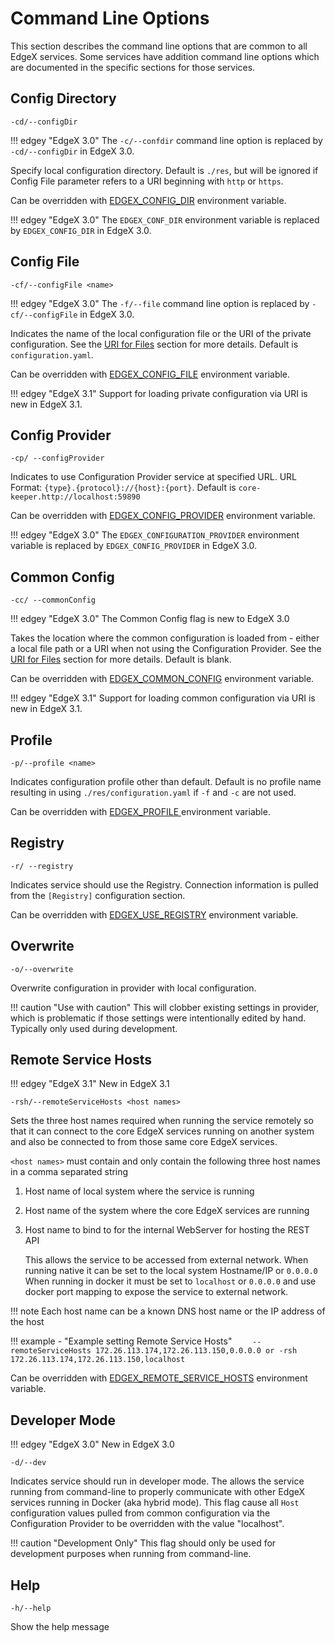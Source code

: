 # Command Line Options

This section describes the command line options that are common to all EdgeX services. Some services have addition command line options which are documented in the specific sections for those services.

## Config Directory

`-cd/--configDir`

!!! edgey "EdgeX 3.0"
    The `-c/--confdir` command line option is replaced by `-cd/--configDir` in EdgeX 3.0.


Specify local configuration directory. Default is `./res`, but will be ignored if Config File parameter refers to a URI beginning with `http` or `https`.

Can be overridden with [EDGEX_CONFIG_DIR](./CommonEnvironmentVariables.md#edgex_config_dir) environment variable.

!!! edgey "EdgeX 3.0"
    The `EDGEX_CONF_DIR` environment variable is replaced by `EDGEX_CONFIG_DIR` in EdgeX 3.0.

## Config File

`-cf/--configFile <name>`

!!! edgey "EdgeX 3.0"
    The `-f/--file` command line option is replaced by `-cf/--configFile` in EdgeX 3.0.


Indicates the name of the local configuration file or the URI of the private configuration. See the [URI for Files](../general/index.md#uri-for-files) section for more details. Default is `configuration.yaml`.

Can be overridden with [EDGEX_CONFIG_FILE](./CommonEnvironmentVariables.md#edgex_config_file) environment variable.

!!! edgey "EdgeX 3.1"
    Support for loading private configuration via URI is new in EdgeX 3.1.

## Config Provider

`-cp/ --configProvider`

Indicates to use Configuration Provider service at specified URL. URL Format: `{type}.{protocol}://{host}:{port}`. Default is `core-keeper.http://localhost:59890`

Can be overridden with [EDGEX_CONFIG_PROVIDER](./CommonEnvironmentVariables.md#edgex_config_provider) environment variable.

!!! edgey "EdgeX 3.0"
    The `EDGEX_CONFIGURATION_PROVIDER` environment variable is replaced by `EDGEX_CONFIG_PROVIDER` in EdgeX 3.0.

## Common Config

`-cc/ --commonConfig`

!!! edgey "EdgeX 3.0"
    The Common Config flag is new to EdgeX 3.0

Takes the location where the common configuration is loaded from - either a local file path or a URI when not using the Configuration Provider. See the [URI for Files](../general/index.md#uri-for-files) section for more details. Default is blank.

Can be overridden with [EDGEX_COMMON_CONFIG](./CommonEnvironmentVariables.md#edgex_common_config) environment variable.

!!! edgey "EdgeX 3.1"
    Support for loading common configuration via URI is new in EdgeX 3.1.

## Profile

`-p/--profile <name>`

Indicates configuration profile other than default. Default is no profile name resulting in using `./res/configuration.yaml` if `-f` and `-c` are not used.

Can be overridden with [EDGEX_PROFILE ](./CommonEnvironmentVariables.md#edgex_profile) environment variable.

## Registry

`-r/ --registry`

Indicates service should use the Registry. Connection information is pulled from the `[Registry]` configuration section.

Can be overridden with [EDGEX_USE_REGISTRY](./CommonEnvironmentVariables.md#edgex_use_registry) environment variable.

## Overwrite

`-o/--overwrite`

Overwrite configuration in provider with local configuration.

!!! caution "Use with caution" 
   This will clobber existing settings in provider, which is problematic if those settings were intentionally edited by hand. Typically only used during development.

## Remote Service Hosts

!!! edgey "EdgeX 3.1"
    New in EdgeX 3.1

`-rsh/--remoteServiceHosts <host names>`

Sets the three host names required when running the service remotely so that it can connect to the core EdgeX services running on another system and also be connected to from those same core EdgeX services.

`<host names>` must contain and only contain the following three host names in a comma separated string

1. Host name of local system where the service is running

2. Host name of the system where the core EdgeX services are running

3. Host name to bind to for the internal WebServer for hosting the REST API

   This allows the service to be accessed from external network. When running native it can be set to the local system Hostname/IP or `0.0.0.0` When running in docker it must be set to `localhost` or `0.0.0.0` and use docker port mapping to expose the service to external network.

!!! note
    Each host name can be a known DNS host name or the IP address of the host

!!! example - "Example setting Remote Service Hosts"
    ```    
    --remoteServiceHosts 172.26.113.174,172.26.113.150,0.0.0.0
    or
    -rsh 172.26.113.174,172.26.113.150,localhost
    ```

Can be overridden with [EDGEX_REMOTE_SERVICE_HOSTS](./CommonEnvironmentVariables.md/#edgex_remote_service_hosts) environment variable.

## Developer Mode

!!! edgey "EdgeX 3.0"
    New in EdgeX 3.0

`-d/--dev`

Indicates service should run in developer mode. The allows the service running from command-line to properly communicate with other EdgeX services running in Docker (aka hybrid mode). This flag cause all `Host` configuration values pulled from common configuration via the Configuration Provider to be overridden with the value "localhost". 

!!! caution "Development Only"
    This flag should only be used for development purposes when running from command-line.

## Help

`-h/--help`

Show the help message



